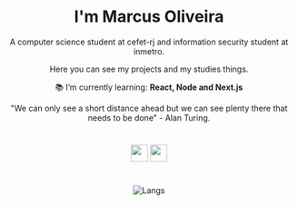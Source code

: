 <h1 align="center">I'm Marcus Oliveira</h1>

<div align="center">
A computer science student at cefet-rj and information security student at inmetro.

<br/>

Here you can see my projects and my studies things.

:books: I’m currently learning: **React, Node and Next.js**

</div>

<div align="center">
"We can only see a short distance ahead but we can see plenty there that needs to be done" - Alan Turing.
</div>

#

<div align="center">
  
[<img src="https://img.shields.io/badge/linkedin-2ee699?style=for-the-badge&logo=linkedin&logoColor=white" height="30" />](https://www.linkedin.com/in/marcus-oliveira-3b92011a7/)
[<img src="https://img.shields.io/badge/email-2ee699?style=for-the-badge&logo=gmail&logoColor=white" height="30" />](mailto:markusvi17@gmail.co)

#

<img src="https://github-readme-stats.vercel.app/api/top-langs/?username=mvgoliveira&layout=compact&show_icons=true&theme=vue" alt="Langs" />

</div>
